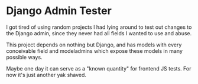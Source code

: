 # Django Admin Tester

I got tired of using random projects I had lying around to test out changes to
the Django admin, since they never had all fields I wanted to use and abuse.

This project depends on nothing but Django, and has models with every conceivable
field and modeladmins which expose these models in many possible ways.

Maybe one day it can serve as a "known quantity" for frontend JS tests. For
now it's just another yak shaved.